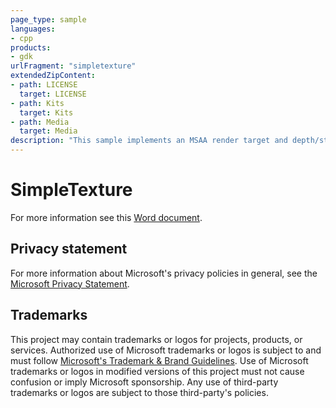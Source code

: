 ```yaml
---
page_type: sample
languages:
- cpp
products:
- gdk
urlFragment: "simpletexture"
extendedZipContent:
- path: LICENSE
  target: LICENSE
- path: Kits
  target: Kits
- path: Media
  target: Media
description: "This sample implements an MSAA render target and depth/stencil buffer for a 3D scene using DirectX 12 on Xbox."
---
```


# SimpleTexture

For more information see this [Word document](https://github.com/microsoft/Xbox-GDK-Samples/blob/main/Samples/IntroGraphics/SimpleTexture/Readme.docx).

## Privacy statement

For more information about Microsoft's privacy policies in general, see the [Microsoft Privacy Statement](https://privacy.microsoft.com/privacystatement/).

## Trademarks

This project may contain trademarks or logos for projects, products, or services. Authorized use of Microsoft trademarks or logos is subject to and must follow [Microsoft's Trademark & Brand Guidelines](https://www.microsoft.com/en-us/legal/intellectualproperty/trademarks/usage/general). Use of Microsoft trademarks or logos in modified versions of this project must not cause confusion or imply Microsoft sponsorship. Any use of third-party trademarks or logos are subject to those third-party's policies.
